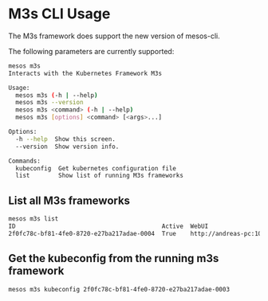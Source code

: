 # M3s CLI Usage

The M3s framework does support the new version of mesos-cli.


The following parameters are currently supported:

```bash
mesos m3s
Interacts with the Kubernetes Framework M3s

Usage:
  mesos m3s (-h | --help)
  mesos m3s --version
  mesos m3s <command> (-h | --help)
  mesos m3s [options] <command> [<args>...]

Options:
  -h --help  Show this screen.
  --version  Show version info.

Commands:
  kubeconfig  Get kubernetes configuration file
  list        Show list of running M3s frameworks

```

## List all M3s frameworks

```bash
mesos m3s list
ID                                         Active  WebUI                    Name  
2f0fc78c-bf81-4fe0-8720-e27ba217adae-0004  True    http://andreas-pc:10000  m3s   
```

## Get the kubeconfig from the running m3s framework

```bash
mesos m3s kubeconfig 2f0fc78c-bf81-4fe0-8720-e27ba217adae-0003
```

